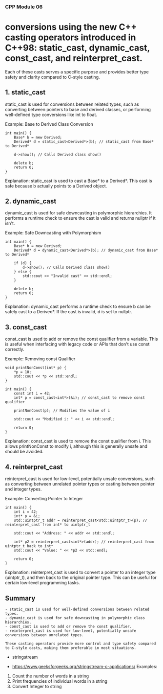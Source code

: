 
###                        CPP Module 06


# conversions using the new C++ casting operators introduced in C++98: static_cast, dynamic_cast, const_cast, and reinterpret_cast. 

Each of these casts serves a specific purpose and provides better type safety and clarity compared to C-style casting.

## 1. static_cast

static_cast is used for conversions between related types, such as converting between pointers to base and derived classes, or performing well-defined type conversions like int to float.

Example: Base to Derived Class Conversion


    int main() {
        Base* b = new Derived;
        Derived* d = static_cast<Derived*>(b); // static_cast from Base* to Derived*

        d->show(); // Calls Derived class show()

        delete b;
        return 0;
    }

Explanation: static_cast is used to cast a Base* to a Derived*. This cast is safe because b actually points to a Derived object.

## 2. dynamic_cast

dynamic_cast is used for safe downcasting in polymorphic hierarchies. It performs a runtime check to ensure the cast is valid and returns nullptr if it isn't.

Example: Safe Downcasting with Polymorphism

    int main() {
        Base* b = new Derived;
        Derived* d = dynamic_cast<Derived*>(b); // dynamic_cast from Base* to Derived*

        if (d) {
            d->show(); // Calls Derived class show()
        } else {
            std::cout << "Invalid cast" << std::endl;
        }

        delete b;
        return 0;
    }

Explanation: dynamic_cast performs a runtime check to ensure b can be safely cast to a Derived*. If the cast is invalid, d is set to nullptr.

## 3. const_cast
const_cast is used to add or remove the const qualifier from a variable. This is useful when interfacing with legacy code or APIs that don't use const correctly.

Example: Removing const Qualifier

    void printNonConst(int* p) {
        *p = 10;
        std::cout << *p << std::endl;
    }

    int main() {
        const int i = 42;
        int* p = const_cast<int*>(&i); // const_cast to remove const qualifier

        printNonConst(p); // Modifies the value of i

        std::cout << "Modified i: " << i << std::endl;

        return 0;
    }

Explanation: const_cast is used to remove the const qualifier from i. This allows printNonConst to modify i, although this is generally unsafe and should be avoided.

## 4. reinterpret_cast
reinterpret_cast is used for low-level, potentially unsafe conversions, such as converting between unrelated pointer types or casting between pointer and integer types.

Example: Converting Pointer to Integer

    int main() {
        int i = 42;
        int* p = &i;
        std::uintptr_t addr = reinterpret_cast<std::uintptr_t>(p); // reinterpret_cast from int* to uintptr_t

        std::cout << "Address: " << addr << std::endl;

        int* p2 = reinterpret_cast<int*>(addr); // reinterpret_cast from uintptr_t back to int*
        std::cout << "Value: " << *p2 << std::endl;

        return 0;
    }

Explanation: reinterpret_cast is used to convert a pointer to an integer type (uintptr_t), and then back to the original pointer type. This can be useful for certain low-level programming tasks.

## Summary
    - static_cast is used for well-defined conversions between related types.
    - dynamic_cast is used for safe downcasting in polymorphic class hierarchies.
    - const_cast is used to add or remove the const qualifier.
    - reinterpret_cast is used for low-level, potentially unsafe conversions between unrelated types.

    These casting operators provide more control and type safety compared to C-style casts, making them preferable in most situations.

* stringstream 
- https://www.geeksforgeeks.org/stringstream-c-applications/
Examples:
1. Count the number of words in a string
2. Print frequencies of individual words in a string
3. Convert Integer to string
